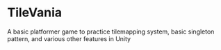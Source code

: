 # TileVania
 A basic platformer game to practice tilemapping system, basic singleton pattern, and various other features in Unity
 
